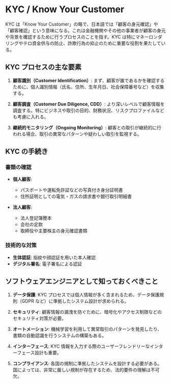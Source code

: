 # KYC / Know Your Customer

KYC は「Know Your Customer」の略で、日本語では「顧客の身元確認」や「顧客確認」という意味になる。これは金融機関やその他の事業者が顧客の身元や背景を確認するために行うプロセスのことを指す。KYC は特にマネーロンダリングやテロ資金供与の防止、詐欺行為の抑止のために重要な役割を果たしている。

## KYC プロセスの主な要素

1. **顧客識別（Customer Identification）**:
   まず、顧客が誰であるかを確認するために、個人識別情報（氏名、住所、生年月日、社会保障番号など）を収集する。

2. **顧客調査（Customer Due Diligence, CDD）**:
   より深いレベルで顧客情報を調査する。特にビジネスや取引の目的、財務状況、リスクプロファイルなども考慮に入れる。

3. **継続的モニタリング（Ongoing Monitoring）**:
   顧客との取引が継続的に行われる場合、取引の異常なパターンや疑わしい取引を監視する。

## KYC の手続き

### 書類の確認

- **個人顧客**:

  - パスポートや運転免許証などの写真付き身分証明書
  - 住所証明としての電気・ガスの請求書や銀行取引明細書

- **法人顧客**:
  - 法人登記簿謄本
  - 会社の定款
  - 取締役や主要株主の身元確認書類

### 技術的な対策

- **生体認証**: 指紋や顔認証を用いた本人確認
- **デジタル署名**: 電子署名による認証

## ソフトウェアエンジニアとして知っておくべきこと

1. **データ保護**:
   KYC プロセスでは個人情報が多く含まれるため、データ保護規則（GDPR など）に準拠したシステム設計が求められる。

2. **セキュリティ**:
   顧客情報の漏洩を防ぐために、暗号化やアクセス制限などのセキュリティ対策が必要。

3. **オートメーション**:
   機械学習を利用して異常取引のパターンを発見したり、書類の自動認識を行うシステムの構築もある。

4. **インターフェース**:
   KYC 情報を入力する際のユーザーフレンドリーなインターフェース設計も重要。

5. **コンプライアンス**:
   各国の規制に準拠したシステムを設計する必要がある。国によっては、非常に厳しい規制が存在するため、法的要件の理解は不可欠。
